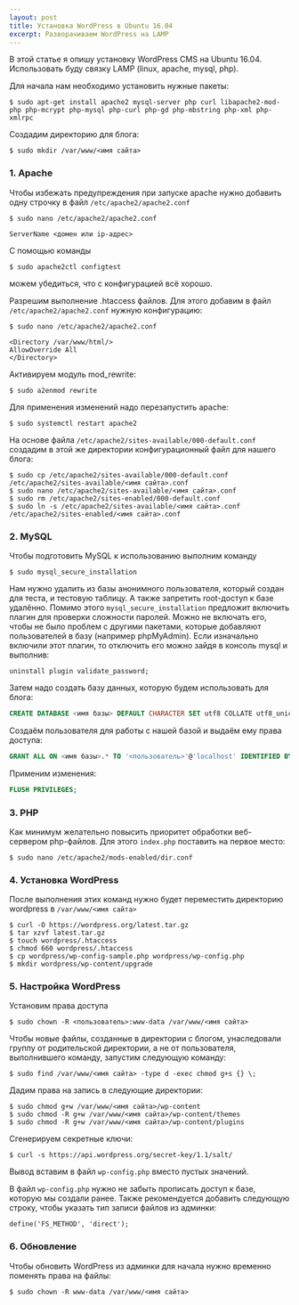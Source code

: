 ```yaml
---
layout: post
title: Установка WordPress в Ubuntu 16.04
excerpt: Разворачиваем WordPress на LAMP
---
```


В этой статье я опишу установку WordPress CMS на Ubuntu 16.04. Использовать буду связку LAMP (linux, apache, mysql, php).

Для начала нам необходимо установить нужные пакеты:

```
$ sudo apt-get install apache2 mysql-server php curl libapache2-mod-php php-mcrypt php-mysql php-curl php-gd php-mbstring php-xml php-xmlrpc
```

Создадим директорию для блога:

```
$ sudo mkdir /var/www/<имя сайта>
```

### 1. Apache
Чтобы избежать предупреждения при запуске apache нужно добавить одну строчку в файл `/etc/apache2/apache2.conf`

```
$ sudo nano /etc/apache2/apache2.conf
```

```
ServerName <домен или ip-адрес>
```

С помощью команды

```
$ sudo apache2ctl configtest
```

можем убедиться, что с конфигурацией всё хорошо.

Разрешим выполнение .htaccess файлов. Для этого добавим в файл `/etc/apache2/apache2.conf` нужную конфигурацию:

```
$ sudo nano /etc/apache2/apache2.conf
```

```
<Directory /var/www/html/>
AllowOverride All
</Directory>
```

Активируем модуль mod_rewrite:

```
$ sudo a2enmod rewrite
```

Для применения изменений надо перезапустить apache:

```
$ sudo systemctl restart apache2
```

На основе файла `/etc/apache2/sites-available/000-default.conf` создадим в этой же директории конфигурационный файл для нашего блога:

```
$ sudo cp /etc/apache2/sites-available/000-default.conf /etc/apache2/sites-available/<имя сайта>.conf
$ sudo nano /etc/apache2/sites-available/<имя сайта>.conf
$ sudo rm /etc/apache2/sites-enabled/000-default.conf
$ sudo ln -s /etc/apache2/sites-available/<имя сайта>.conf /etc/apache2/sites-enabled/<имя сайта>.conf
```

### 2. MySQL
Чтобы подготовить MySQL к использованию выполним команду

```
$ sudo mysql_secure_installation
```

Нам нужно удалить из базы анонимного пользователя, который создан для теста, и тестовую таблицу. А также запретить root-доступ к базе удалённо. Помимо этого `mysql_secure_installation` предложит включить плагин для проверки сложности паролей. Можно не включать его, чтобы не было проблем с другими пакетами, которые добавляют пользователей в базу (например phpMyAdmin). Если изначально включили этот плагин, то отключить его можно зайдя в консоль mysql и выполнив:

```
uninstall plugin validate_password;
```

Затем надо создать базу данных, которую будем использовать для блога:

```sql
CREATE DATABASE <имя базы> DEFAULT CHARACTER SET utf8 COLLATE utf8_unicode_ci;
```

Создаём пользователя для работы с нашей базой и выдаём ему права доступа:

```sql
GRANT ALL ON <имя базы>.* TO '<пользователь>'@'localhost' IDENTIFIED BY '<пароль>';
```

Применим изменения:

```sql
FLUSH PRIVILEGES;
```

### 3. PHP
Как минимум желательно повысить приоритет обработки веб-сервером php-файлов. Для этого `index.php` поставить на первое место:

```
$ sudo nano /etc/apache2/mods-enabled/dir.conf
```

### 4. Установка WordPress
После выполнения этих команд нужно будет переместить директорию wordpress в `/var/www/<имя сайта>`

```
$ curl -O https://wordpress.org/latest.tar.gz
$ tar xzvf latest.tar.gz
$ touch wordpress/.htaccess
$ chmod 660 wordpress/.htaccess
$ cp wordpress/wp-config-sample.php wordpress/wp-config.php
$ mkdir wordpress/wp-content/upgrade
```

### 5. Настройка WordPress
Установим права доступа

```
$ sudo chown -R <пользователь>:www-data /var/www/<имя сайта>
```

Чтобы новые файлы, созданные в директории с блогом, унаследовали группу от родительской директории, а не от пользователя, выполнившего команду, запустим следующую команду:

```
$ sudo find /var/www/<имя сайта> -type d -exec chmod g+s {} \;
```

Дадим права на запись в следующие директории:

```
$ sudo chmod g+w /var/www/<имя сайта>/wp-content
$ sudo chmod -R g+w /var/www/<имя сайта>/wp-content/themes
$ sudo chmod -R g+w /var/www/<имя сайта>/wp-content/plugins
```

Сгенерируем секретные ключи:

```
$ curl -s https://api.wordpress.org/secret-key/1.1/salt/
```

Вывод вставим в файл `wp-config.php` вместо пустых значений.

В файл `wp-config.php` нужно не забыть прописать доступ к базе, которую мы создали ранее. Также рекомендуется добавить следующую строку, чтобы указать тип записи файлов из админки:

```
define('FS_METHOD', 'direct');
```

### 6. Обновление
Чтобы обновить WordPress из админки для начала нужно временно поменять права на файлы:

```
$ sudo chown -R www-data /var/www/<имя сайта>
```
